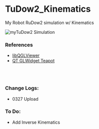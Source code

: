 # TuDow2_Kinematics
My Robot RuDow2 simulation w/ Kinematics
 
 
![myTuDow2 Simulation](gif/TuDow0327.gif)  
 
### References
  - [libQGLViewer](http://libqglviewer.com/)
  - [QT GLWidget Teapot](https://github.com/WispProxy/OpenGL-Teapot-based-on-Qt-Cpp)
  <br/>
  <br/>

### Change Logs:
  - 0327 Upload
  
### To Do:
  - Add Inverse Kinematics
